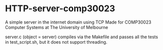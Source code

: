 # HTTP-server-comp30023

A simple server in the internet domain using TCP
Made for COMP30023 Computer Systems at The University of Melbourne

server.c (object = server) compiles via the Makefile and passes 
all the tests in test_script.sh, but it does not support threading.
